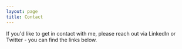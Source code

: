 ```yaml
---
layout: page
title: Contact
---
```


If you'd like to get in contact with me, please reach out via LinkedIn or Twitter - you can find the links below.